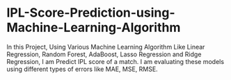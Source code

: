 # IPL-Score-Prediction-using-Machine-Learning-Algorithm

In this Project, Using Various Machine Learning Algorithm Like Linear Regression, Random Forest, AdaBoost, Lasso Regression and Ridge Regression, I am Predict IPL score of a match.  I am evaluating these models using different types of errors like MAE, MSE, RMSE.
